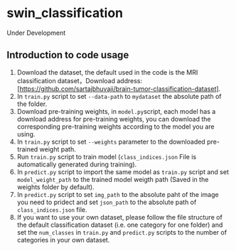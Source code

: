 # swin_classification
Under Development



## Introduction to code usage

1. Download the dataset, the default used in the code is the MRI classification dataset，Download address:[https://github.com/sartajbhuvaji/brain-tumor-classification-dataset].
2. In `train.py` script to set `--data-path` to `mydataset` the absolute path of the folder.
3. Download pre-training weights, in `model.py`script, each model has a download address for pre-training
weights, you can download the corresponding pre-training weights according to the model you are using.
4. In `train.py` script to set `--weights` parameter to the downloaded pre-trained weight path.
5. Run `train.py` script to train model (`class_indices.json` File is automatically generated during training).
6. In `predict.py` script to import the same model as `train.py` script and set `model_weight_path` to the trained model weigth path (Saved in the weights folder by default).
7. In `predict.py` script to set `img_path` to the absolute paht of the image you need to pridect and set `json_path` to the absolute path of `class_indices.json` file.
8. If you want to use your own dataset, please follow the file structure of the default classification dataset (i.e. one category for one folder) and set the `num_classes` in `train.py` and `predict.py` scripts to the number of categories in your own dataset.
